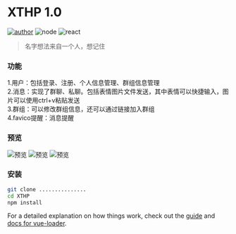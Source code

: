 # XTHP 1.0
[![author](https://img.shields.io/badge/author-HP%E6%B5%B7%E5%B9%B3-brightgreen.svg)](https://github.com/HaipingXiaotong)
![node](https://img.shields.io/badge/node-v6.2.2-yellow.svg)
![react](https://img.shields.io/badge/vue-2.0.0+-yellow.svg)

>名字想法来自一个人，想记住

### 功能

 1.用户：包括登录、注册、个人信息管理、群组信息管理<br>
 2.消息：实现了群聊、私聊。包括表情图片文件发送，其中表情可以快捷输入，图片可以使用ctrl+v粘贴发送<br>
 3.群组：可以修改群组信息，还可以通过链接加入群组<br>
 4.favico提醒：消息提醒<br>

### 预览

![预览](./doc/images/preview1.png)
![预览](./doc/images/preview2.png) 
![预览](./doc/images/preview3.png)

### 安装

``` bash 
git clone ...............
cd XTHP
npm install

```

For a detailed explanation on how things work, check out the [guide](http://vuejs-templates.github.io/webpack/) and [docs for vue-loader](http://vuejs.github.io/vue-loader).
